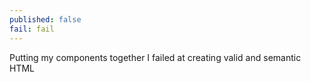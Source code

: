 ```yaml
---
published: false
fail: fail
---
```

Putting my components together I failed at creating valid and semantic HTML